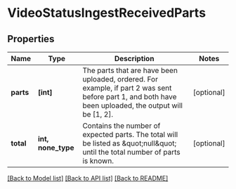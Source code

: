 # VideoStatusIngestReceivedParts

## Properties
Name | Type | Description | Notes
------------ | ------------- | ------------- | -------------
**parts** | **[int]** | The parts that are have been uploaded, ordered. For example, if part 2 was sent before part 1, and both have been uploaded, the output will be [1, 2]. | [optional] 
**total** | **int, none_type** | Contains the number of expected parts. The total will be listed as \&quot;null\&quot; until the total number of parts is known. | [optional] 

[[Back to Model list]](../README.md#documentation-for-models) [[Back to API list]](../README.md#documentation-for-api-endpoints) [[Back to README]](../README.md)


